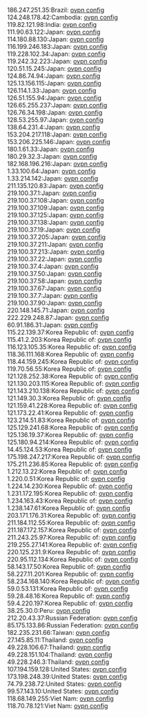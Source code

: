 186.247.251.35:Brazil: [ovpn config](vpn/186_247_251_35.ovpn)  
124.248.178.42:Cambodia: [ovpn config](vpn/124_248_178_42.ovpn)  
119.82.121.98:India: [ovpn config](vpn/119_82_121_98.ovpn)  
111.90.63.122:Japan: [ovpn config](vpn/111_90_63_122.ovpn)  
114.180.88.130:Japan: [ovpn config](vpn/114_180_88_130.ovpn)  
116.199.246.183:Japan: [ovpn config](vpn/116_199_246_183.ovpn)  
119.228.102.34:Japan: [ovpn config](vpn/119_228_102_34.ovpn)  
119.242.32.223:Japan: [ovpn config](vpn/119_242_32_223.ovpn)  
120.51.15.245:Japan: [ovpn config](vpn/120_51_15_245.ovpn)  
124.86.74.94:Japan: [ovpn config](vpn/124_86_74_94.ovpn)  
125.13.156.115:Japan: [ovpn config](vpn/125_13_156_115.ovpn)  
126.114.1.33:Japan: [ovpn config](vpn/126_114_1_33.ovpn)  
126.51.155.94:Japan: [ovpn config](vpn/126_51_155_94.ovpn)  
126.65.255.237:Japan: [ovpn config](vpn/126_65_255_237.ovpn)  
126.76.34.198:Japan: [ovpn config](vpn/126_76_34_198.ovpn)  
128.53.255.97:Japan: [ovpn config](vpn/128_53_255_97.ovpn)  
138.64.231.4:Japan: [ovpn config](vpn/138_64_231_4.ovpn)  
153.204.217.118:Japan: [ovpn config](vpn/153_204_217_118.ovpn)  
153.206.225.146:Japan: [ovpn config](vpn/153_206_225_146.ovpn)  
180.1.61.33:Japan: [ovpn config](vpn/180_1_61_33.ovpn)  
180.29.32.3:Japan: [ovpn config](vpn/180_29_32_3.ovpn)  
182.168.196.216:Japan: [ovpn config](vpn/182_168_196_216.ovpn)  
1.33.100.64:Japan: [ovpn config](vpn/1_33_100_64.ovpn)  
1.33.214.142:Japan: [ovpn config](vpn/1_33_214_142.ovpn)  
211.135.120.83:Japan: [ovpn config](vpn/211_135_120_83.ovpn)  
219.100.37.1:Japan: [ovpn config](vpn/219_100_37_1.ovpn)  
219.100.37.108:Japan: [ovpn config](vpn/219_100_37_108.ovpn)  
219.100.37.109:Japan: [ovpn config](vpn/219_100_37_109.ovpn)  
219.100.37.125:Japan: [ovpn config](vpn/219_100_37_125.ovpn)  
219.100.37.138:Japan: [ovpn config](vpn/219_100_37_138.ovpn)  
219.100.37.19:Japan: [ovpn config](vpn/219_100_37_19.ovpn)  
219.100.37.205:Japan: [ovpn config](vpn/219_100_37_205.ovpn)  
219.100.37.211:Japan: [ovpn config](vpn/219_100_37_211.ovpn)  
219.100.37.213:Japan: [ovpn config](vpn/219_100_37_213.ovpn)  
219.100.37.22:Japan: [ovpn config](vpn/219_100_37_22.ovpn)  
219.100.37.4:Japan: [ovpn config](vpn/219_100_37_4.ovpn)  
219.100.37.50:Japan: [ovpn config](vpn/219_100_37_50.ovpn)  
219.100.37.58:Japan: [ovpn config](vpn/219_100_37_58.ovpn)  
219.100.37.67:Japan: [ovpn config](vpn/219_100_37_67.ovpn)  
219.100.37.7:Japan: [ovpn config](vpn/219_100_37_7.ovpn)  
219.100.37.90:Japan: [ovpn config](vpn/219_100_37_90.ovpn)  
220.148.145.71:Japan: [ovpn config](vpn/220_148_145_71.ovpn)  
222.229.248.87:Japan: [ovpn config](vpn/222_229_248_87.ovpn)  
60.91.186.31:Japan: [ovpn config](vpn/60_91_186_31.ovpn)  
115.22.139.37:Korea Republic of: [ovpn config](vpn/115_22_139_37.ovpn)  
115.41.2.203:Korea Republic of: [ovpn config](vpn/115_41_2_203.ovpn)  
116.123.105.35:Korea Republic of: [ovpn config](vpn/116_123_105_35.ovpn)  
118.36.111.168:Korea Republic of: [ovpn config](vpn/118_36_111_168.ovpn)  
118.44.159.245:Korea Republic of: [ovpn config](vpn/118_44_159_245.ovpn)  
119.70.56.55:Korea Republic of: [ovpn config](vpn/119_70_56_55.ovpn)  
121.128.252.38:Korea Republic of: [ovpn config](vpn/121_128_252_38.ovpn)  
121.130.203.115:Korea Republic of: [ovpn config](vpn/121_130_203_115.ovpn)  
121.143.210.138:Korea Republic of: [ovpn config](vpn/121_143_210_138.ovpn)  
121.149.30.3:Korea Republic of: [ovpn config](vpn/121_149_30_3.ovpn)  
121.159.41.228:Korea Republic of: [ovpn config](vpn/121_159_41_228.ovpn)  
121.173.22.41:Korea Republic of: [ovpn config](vpn/121_173_22_41.ovpn)  
123.214.51.83:Korea Republic of: [ovpn config](vpn/123_214_51_83.ovpn)  
125.129.241.68:Korea Republic of: [ovpn config](vpn/125_129_241_68.ovpn)  
125.136.19.37:Korea Republic of: [ovpn config](vpn/125_136_19_37.ovpn)  
125.180.94.214:Korea Republic of: [ovpn config](vpn/125_180_94_214.ovpn)  
14.45.124.53:Korea Republic of: [ovpn config](vpn/14_45_124_53.ovpn)  
175.198.247.217:Korea Republic of: [ovpn config](vpn/175_198_247_217.ovpn)  
175.211.236.85:Korea Republic of: [ovpn config](vpn/175_211_236_85.ovpn)  
1.212.13.22:Korea Republic of: [ovpn config](vpn/1_212_13_22.ovpn)  
1.220.0.51:Korea Republic of: [ovpn config](vpn/1_220_0_51.ovpn)  
1.224.14.230:Korea Republic of: [ovpn config](vpn/1_224_14_230.ovpn)  
1.231.172.195:Korea Republic of: [ovpn config](vpn/1_231_172_195.ovpn)  
1.234.163.43:Korea Republic of: [ovpn config](vpn/1_234_163_43.ovpn)  
1.238.147.61:Korea Republic of: [ovpn config](vpn/1_238_147_61.ovpn)  
203.171.176.31:Korea Republic of: [ovpn config](vpn/203_171_176_31.ovpn)  
211.184.112.55:Korea Republic of: [ovpn config](vpn/211_184_112_55.ovpn)  
211.187.172.157:Korea Republic of: [ovpn config](vpn/211_187_172_157.ovpn)  
211.243.25.97:Korea Republic of: [ovpn config](vpn/211_243_25_97.ovpn)  
219.255.27.141:Korea Republic of: [ovpn config](vpn/219_255_27_141.ovpn)  
220.125.231.9:Korea Republic of: [ovpn config](vpn/220_125_231_9.ovpn)  
220.95.112.134:Korea Republic of: [ovpn config](vpn/220_95_112_134.ovpn)  
58.143.17.50:Korea Republic of: [ovpn config](vpn/58_143_17_50.ovpn)  
58.227.11.201:Korea Republic of: [ovpn config](vpn/58_227_11_201.ovpn)  
58.234.168.140:Korea Republic of: [ovpn config](vpn/58_234_168_140.ovpn)  
59.0.53.131:Korea Republic of: [ovpn config](vpn/59_0_53_131.ovpn)  
59.28.48.16:Korea Republic of: [ovpn config](vpn/59_28_48_16.ovpn)  
59.4.220.197:Korea Republic of: [ovpn config](vpn/59_4_220_197.ovpn)  
38.25.30.0:Peru: [ovpn config](vpn/38_25_30_0.ovpn)  
212.20.43.37:Russian Federation: [ovpn config](vpn/212_20_43_37.ovpn)  
85.175.133.86:Russian Federation: [ovpn config](vpn/85_175_133_86.ovpn)  
182.235.231.66:Taiwan: [ovpn config](vpn/182_235_231_66.ovpn)  
27.145.85.11:Thailand: [ovpn config](vpn/27_145_85_11.ovpn)  
49.228.106.67:Thailand: [ovpn config](vpn/49_228_106_67.ovpn)  
49.228.151.104:Thailand: [ovpn config](vpn/49_228_151_104.ovpn)  
49.228.246.3:Thailand: [ovpn config](vpn/49_228_246_3.ovpn)  
107.194.159.128:United States: [ovpn config](vpn/107_194_159_128.ovpn)  
173.198.248.39:United States: [ovpn config](vpn/173_198_248_39.ovpn)  
74.79.238.72:United States: [ovpn config](vpn/74_79_238_72.ovpn)  
99.57.143.10:United States: [ovpn config](vpn/99_57_143_10.ovpn)  
118.68.149.255:Viet Nam: [ovpn config](vpn/118_68_149_255.ovpn)  
118.70.78.121:Viet Nam: [ovpn config](vpn/118_70_78_121.ovpn)  
